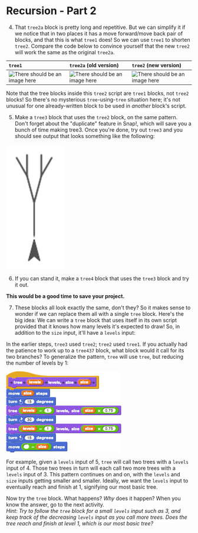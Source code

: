 # Recursion - Part 2

4. That `tree2a` block is pretty long and repetitive. But we can simplify it if we notice that in two places it has a move forward/move back pair of blocks, and that this is what `tree1` does! So we can use `tree1` to shorten `tree2`. Compare the code below to convince yourself that the new `tree2` will work the same as the original `tree2a`.  


| `tree1`  | `tree2a` \(old version\)  | `tree2` \(new version\)  |
| :--- | :--- | :--- |
| ![There should be an image here](https://beautyjoy.github.io/bjc-r/img/recur/tree1.png) | ![There should be an image here](https://beautyjoy.github.io/bjc-r/img/recur/tree2a.png) | ![There should be an image here](https://beautyjoy.github.io/bjc-r/img/recur/tree2.png) |

Note that the tree blocks inside this `tree2` script are `tree1` blocks, not `tree2` blocks! So there's no mysterious `tree`-using-`tree` situation here; it's not unusual for one already-written block to be used in _another_ block's script.

5. Make a `tree3` block that uses the `tree2` block, on the same pattern. Don't forget about the "duplicate" feature in Snap!, which will save you a bunch of time making tree3. Once you're done, try out `tree3` and you should see output that looks something like the following:

![](../.gitbook/assets/image%20%28212%29.png)

6. If you can stand it, make a `tree4` block that uses the `tree3` block and try it out.

**This would be a good time to save your project.**

7. These blocks all look exactly the same, don't they? So it makes sense to wonder if we can replace them all with a single `tree` block. Here's the big idea: We can write a `tree` block that uses itself in its own script provided that it knows how many levels it's expected to draw! So, in addition to the `size` input, it'll have a `levels` input:

In the earlier steps, `tree3` used `tree2`; `tree2` used `tree1`. If you actually had the patience to work up to a `tree437` block, what block would it call for its two branches? To generalize the pattern, `tree` will use `tree`, but reducing the number of levels by 1:

![](../.gitbook/assets/image%20%28183%29.png)

For example, given a `levels` input of 5, `tree` will call two trees with a `levels` input of 4. Those two trees in turn will each call two more trees with a `levels` input of 3. This pattern continues on and on, with the `levels` and `size` inputs getting smaller and smaller. Ideally, we want the `levels` input to eventually reach and finish at 1, signifying our most basic tree.

Now try the `tree` block. What happens? _Why_ does it happen? When you know the answer, go to the next activity.  
_Hint: Try to follow the `tree` block for a small `levels` input such as 3, and keep track of the decreasing `levels` input as you call more trees. Does the tree reach and finish at level 1, which is our most basic tree?_

